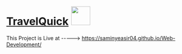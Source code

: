 # [TravelQuick](https://saminyeasir04.github.io/Web-Development/)  <img src ="https://www.flaticon.com/svg/static/icons/svg/744/744502.svg" width="50px">


This Project is Live at -----> https://saminyeasir04.github.io/Web-Development/


  
  

